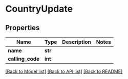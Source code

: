 # CountryUpdate

## Properties
Name | Type | Description | Notes
------------ | ------------- | ------------- | -------------
**name** | **str** |  | 
**calling_code** | **int** |  | 

[[Back to Model list]](../README.md#documentation-for-models) [[Back to API list]](../README.md#documentation-for-api-endpoints) [[Back to README]](../README.md)


